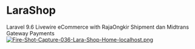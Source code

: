 # LaraShop
Laravel 9.6 Livewire eCommerce with RajaOngkir Shipment dan Midtrans Gateway Payments
[![Fire-Shot-Capture-036-Lara-Shop-Home-localhost.png](https://i.postimg.cc/ydfjrxQc/Fire-Shot-Capture-036-Lara-Shop-Home-localhost.png)](https://postimg.cc/YGWQvrwC)

